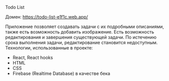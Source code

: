 Todo List 

Домен: https://todo-list-e1f1c.web.app/

Приложение позволяет создавать задачи с их подробными описаниями, также есть возможность добавить изображение. Есть возможность редактирования и завершения существующей задачи. По истечению срока выполнения задачи, редактирование становится недоступным. 
Технологии, использованные в проекте:
- React, React hooks
- HTML
- CSS
- Firebase (Realtime Database) в качестве бека

